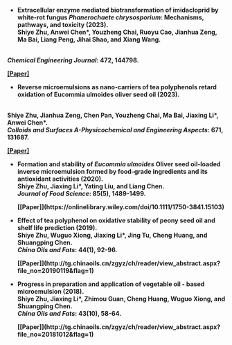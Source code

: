 - <p><strong><strong>Extracellular enzyme mediated biotransformation of imidacloprid by white-rot fungus <i>Phanerochaete chrysosporium</i>: Mechanisms, pathways, and toxicity (2023).</strong> <br><strong>Shiye Zhu</strong>, Anwei Chen*, Youzheng Chai, Ruoyu Cao, Jianhua Zeng, Ma Bai, Liang Peng, Jihai Shao, and Xiang Wang.  
<br><strong><em>Chemical Engineering Journal</em>: 472, 144798.</strong></p> [[Paper]](https://doi.org/10.1016/j.cej.2023.144798)

- <p><strong><strong>Reverse microemulsions as nano-carriers of tea polyphenols retard oxidation of Eucommia ulmoides oliver seed oil (2023).</strong>
<br><strong>Shiye Zhu</strong>, Jianhua Zeng, Chen Pan, Youzheng Chai, Ma Bai, Jiaxing Li*, Anwei Chen*. <br><strong><em>Colloids and Surfaces A-Physicochemical and Engineering Aspects</em>: 671, 131687.</strong></p> [[Paper]](https://doi.org/10.1016/j.colsurfa.2023.131687)

- <p><strong><strong>Formation and stability of <i>Eucommia ulmoides</i> Oliver seed oil‐loaded inverse microemulsion formed by food‐grade ingredients and its antioxidant activities (2020).</strong> <br><strong>Shiye Zhu</strong>, Jiaxing Li*, Yating Liu, and Liang Chen. <br><strong><em>Journal of Food Science</em>: 85(5), 1489-1499.</strong></p> [[Paper]](https://onlinelibrary.wiley.com/doi/10.1111/1750-3841.15103)

- <p><strong><strong>Effect of tea polyphenol on oxidative stability of peony seed oil and  shelf life prediction (2019).</strong> <br><strong>Shiye Zhu</strong>, Wuguo Xiong, Jiaxing Li*, Jing Tu, Cheng Huang, and Shuangping Chen.  <br><strong><em>China Oils and Fats</em>: 44(1), 92-96.</strong></p> [[Paper]](http://tg.chinaoils.cn/zgyz/ch/reader/view_abstract.aspx?file_no=20190119&flag=1)

- <p><strong><strong>Progress in preparation and application of vegetable  oil - based microemulsion (2018)</strong>. <br><strong>Shiye Zhu</strong>, Jiaxing Li*, Zhimou Guan, Cheng Huang, Wuguo Xiong, and Shuangping Chen. <br><strong><em>China Oils and Fats</em>: 43(10), 58-64.</strong></p> [[Paper]](http://tg.chinaoils.cn/zgyz/ch/reader/view_abstract.aspx?file_no=20181012&flag=1)